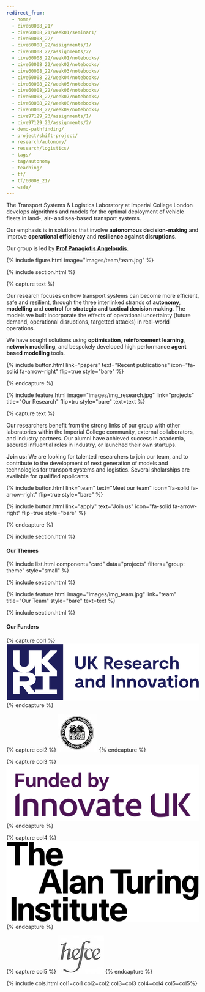 ```yaml
---
redirect_from:
  - home/
  - cive60008_21/
  - cive60008_21/week01/seminar1/
  - cive60008_22/
  - cive60008_22/assignments/1/
  - cive60008_22/assignments/2/
  - cive60008_22/week01/notebooks/
  - cive60008_22/week02/notebooks/
  - cive60008_22/week03/notebooks/
  - cive60008_22/week04/notebooks/
  - cive60008_22/week05/notebooks/
  - cive60008_22/week06/notebooks/
  - cive60008_22/week07/notebooks/
  - cive60008_22/week08/notebooks/
  - cive60008_22/week09/notebooks/
  - cive97129_23/assignments/1/
  - cive97129_23/assignments/2/
  - demo-pathfinding/
  - project/shift-project/
  - research/autonomy/
  - research/logistics/
  - tags/
  - tag/autonomy
  - teaching/
  - tf/
  - tf/60008_21/
  - wsds/
---
```




The Transport Systems & Logistics Laboratory at Imperial College London develops algorithms and models for the optimal deployment of vehicle fleets in land-, air- and sea-based transport systems. 

Our emphasis is in solutions that involve **autonomous decision-making** and improve **operational efficiency** and **resilience against disruptions**.

Our group is led by [**Prof Panagiotis Angeloudis**](/members/angeloudis-p).

{%
  include figure.html
  image="images/team/team.jpg"
%}

{% include section.html %}



{% capture text %}

Our research focuses on how transport systems can become more efficient, safe and resilient, through the three interlinked strands of **autonomy**, **modelling** and **control** for **strategic and tactical decision making**. The models we built incorporate the effects of operational uncertainty (future demand, operational disruptions, targetted attacks) in real-world operations. 

We have sought solutions using **optimisation**, **reinforcement learning**, **network modelling**, and bespokely developed high performance **agent based modelling** tools.


{%
  include button.html
  link="papers"
  text="Recent publications"
  icon="fa-solid fa-arrow-right"
  flip=true
  style="bare"
%}


{% endcapture %}

{%
  include feature.html
  image="images/img_research.jpg"
  link="projects"
  title="Our Research"
  flip=tru
  style="bare"
  text=text
%}

{% capture text %}

Our researchers benefit from the strong links of our group with other laboratories within the Imperial College community, external collaborators, and industry partners. Our alumni have achieved success in academia, secured influential roles in industry, or launched their own startups.

**Join us:** We are looking for talented researchers to join our team, and to contribute to the development of next generation of models and technologies for transport systems and logistics. Several sholarships are available for qualified applicants.

{%
  include button.html
  link="team"
  text="Meet our team"
  icon="fa-solid fa-arrow-right"
  flip=true
  style="bare"
%}

{%
  include button.html
  link="apply"
  text="Join us"
  icon="fa-solid fa-arrow-right"
  flip=true
  style="bare"
%}

{% endcapture %}

{% include section.html %}

#### Our Themes

{% include list.html component="card" data="projects" filters="group: theme" style="small" %}

{% include section.html %}

{%
  include feature.html
  image="images/img_team.jpg"
  link="team"
  title="Our Team"
  style="bare"
  text=text
%}


{% include section.html %}

#### Our Funders


{% capture col1 %}
<img src="images/funders/ukri.svg">
{% endcapture %}

{% capture col2 %}
<img src="images/funders/jsps.jpg">
{% endcapture %}

{% capture col3 %}
<img src="images/funders/innovateuk.svg">
{% endcapture %}

{% capture col4 %}
<img src="images/funders/alan-turing.svg">
{% endcapture %}

{% capture col5 %}
<img src="images/funders/hefce.jpg">
{% endcapture %}

{% include cols.html col1=col1 col2=col2 col3=col3 col4=col4 col5=col5%}
